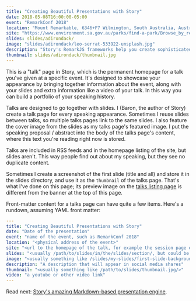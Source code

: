 ```yaml
---
title: "Creating Beautiful Presentations with Story"
date: 2018-05-08T16:00:00-05:00
event: "RemarkConf 2018"
location: "Mount Remarkable, 6346+F7 Wilmington, South Australia, Australia"
site: "https://www.environment.sa.gov.au/parks/find-a-park/Browse_by_region/flinders-ranges-outback/mount-remarkable-national-park"
slides: slides/adirondack/
image: "slides/adirondack/leo-serrat-533922-unsplash.jpg"
description: "Story's RemarkJS frameworks help you create sophisticated slides with simple, clean Markdown. There are predefined layouts for most presentation needs, beautiful typography and colors, precise image control, and a simple modular way to create custom layouts."
thumbnail: slides/adirondack/thumbnail.jpg
---
```

This is a "talk" page in Story, which is the permanent homepage for a talk
you've given at a specific event. It's designed to showcase your appearance by
bringing together information about the event, along with your slides and extra
information like a video of your talk. In this way you can build a portfolio of
your speaking history.
<!--more-->

Talks are designed to go together with slides. I (Baron, the author of Story)
create a talk page for every speaking appearance. Sometimes I reuse slides
between talks, so multiple talks pages link to the same slides. I also feature
the cover image from the slides as my talks page's featured image. I put the
speaking proposal / abstract into the body of the talks page's content, where
this text you're reading right now is stored.

Talks are included in RSS feeds and in the homepage listing of the site, but
slides aren't. This way people find out about my speaking, but they see no
duplicate content.

Sometimes I create a screenshot of the first slide (title and all) and store it
in the slides directory, and use it as the `thumbnail` of the talks page. That's
what I've done on this page; its preview image on the [talks listing
page](/talks/) is different from the banner at the top of this page.

Front-matter content for a talks page can have quite a few items. Here's a
rundown, assuming YAML front matter:

```yaml
---
title: "Creating Beautiful Presentations with Story"
date: "Date of the presentation"
event: "name of the event, such as RemarkConf 2018"
location: "<physical address of the event>"
site: "<url to the homepage of the talk, for example the session page on a conference website>"
slides: "<usually /path/to/slides/in/the/slides/section/, but could be any link>"
image: "<usually something like /slides/my-slides/first-slide-background.jpg>"
description: "A description that will appear in social media shares"
thumbnail: "<usually something like /path/to/slides/thumbnail.jpg/>"
video: "a youtube or other video link"
---
```

Read next: [Story's amazing Markdown-based presentation
engine](/slides/adirondack/).
